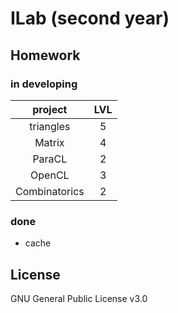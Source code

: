 # ILab (second year)

## Homework

### in developing
|      project      | LVL |
|:-----------------:|:---:|
| triangles         |  5  |
| Matrix            |  4  |
| ParaCL            |  2  |
| OpenCL            |  3  |
| Combinatorics     |  2  |
  
### done

* cache

## License
GNU General Public License v3.0